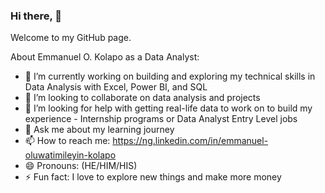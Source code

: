 ### Hi there, 👋
Welcome to my GitHub page. 

About Emmanuel O. Kolapo as a Data Analyst:

- 🔭 I’m currently working on building and exploring my technical skills in Data Analysis with Excel, Power BI, and SQL
- 👯 I’m looking to collaborate on data analysis and projects
- 🤔 I’m looking for help with getting real-life data to work on to build my experience - Internship programs or Data Analyst Entry Level jobs 
- 💬 Ask me about my learning journey
- 📫 How to reach me: https://ng.linkedin.com/in/emmanuel-oluwatimileyin-kolapo
- 😄 Pronouns: (HE/HIM/HIS)
- ⚡ Fun fact: I love to explore new things and make more money
